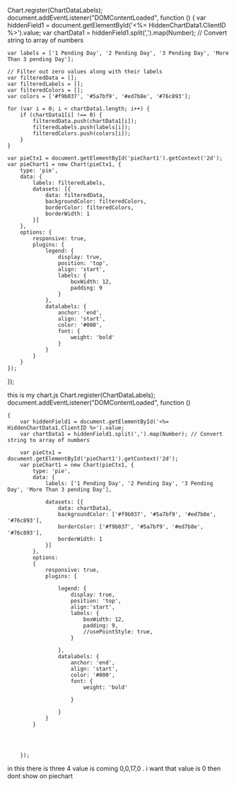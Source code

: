 Chart.register(ChartDataLabels);
document.addEventListener("DOMContentLoaded", function () {
    var hiddenField1 = document.getElementById('<%= HiddenChartData1.ClientID %>').value;
    var chartData1 = hiddenField1.split(',').map(Number); // Convert string to array of numbers

    var labels = ['1 Pending Day', '2 Pending Day', '3 Pending Day', 'More Than 3 pending Day'];

    // Filter out zero values along with their labels
    var filteredData = [];
    var filteredLabels = [];
    var filteredColors = [];
    var colors = ['#f9b037', '#5a7bf9', '#ed7b8e', '#76c893'];

    for (var i = 0; i < chartData1.length; i++) {
        if (chartData1[i] !== 0) {
            filteredData.push(chartData1[i]);
            filteredLabels.push(labels[i]);
            filteredColors.push(colors[i]);
        }
    }

    var pieCtx1 = document.getElementById('pieChart1').getContext('2d');
    var pieChart1 = new Chart(pieCtx1, {
        type: 'pie',
        data: {
            labels: filteredLabels,
            datasets: [{
                data: filteredData,
                backgroundColor: filteredColors,
                borderColor: filteredColors,
                borderWidth: 1
            }]
        },
        options: {
            responsive: true,
            plugins: {
                legend: {
                    display: true,
                    position: 'top',
                    align: 'start',
                    labels: {
                        boxWidth: 12,
                        padding: 9
                    }
                },
                datalabels: {
                    anchor: 'end',
                    align: 'start',
                    color: '#000',
                    font: {
                        weight: 'bold'
                    }
                }
            }
        }
    });
});





this is my chart.js 
    Chart.register(ChartDataLabels);
    document.addEventListener("DOMContentLoaded", function ()

    {
        var hiddenField1 = document.getElementById('<%= HiddenChartData1.ClientID %>').value;
        var chartData1 = hiddenField1.split(',').map(Number); // Convert string to array of numbers

        var pieCtx1 = document.getElementById('pieChart1').getContext('2d');
        var pieChart1 = new Chart(pieCtx1, {
            type: 'pie',
            data: {
                labels: ['1 Pending Day', '2 Pending Day', '3 Pending Day', 'More Than 3 pending Day'],

                datasets: [{
                    data: chartData1,
                    backgroundColor: ['#f9b037', '#5a7bf9', '#ed7b8e', '#76c893'],
                    borderColor: ['#f9b037', '#5a7bf9', '#ed7b8e', '#76c893'],
                    borderWidth: 1
                }]
            },
            options:
            {
                responsive: true,
                plugins: {

                    legend: {
                        display: true,
                        position: 'top',
                        align:'start',
                        labels: {
                            boxWidth: 12,
                            padding: 9,
                            //usePointStyle: true,
                        }

                    },
                    datalabels: {
                        anchor: 'end',
                        align: 'start',
                        color: '#000',
                        font: {
                            weight: 'bold'

                        }

                    }
                }
            }

            


        });

in this there is three 4 value is coming 0,0,17,0 . i want that value is 0 then dont show on piechart
